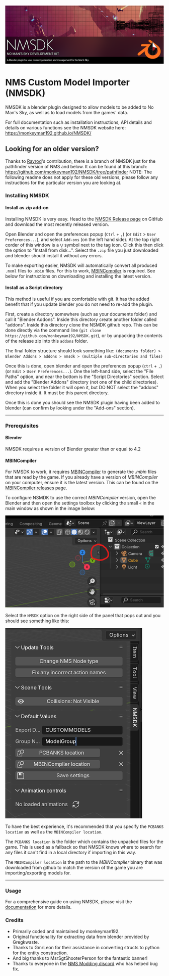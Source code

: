 ![NMSDK](docs/images/nmsdk_splash.png)

# NMS Custom Model Importer (NMSDK)

NMSDK is a blender plugin designed to allow models to be added to No Man's Sky, as well as to load models from the games' data.

For full documentation such as installation instructions, API details and details on various functions see the NMSDK website here: https://monkeyman192.github.io/NMSDK/

## Looking for an older version?

Thanks to [Rayrod](https://github.com/RaYRoD-TV)'s contribution, there is a branch of NMSDK just for the pathfinder version of NMS and below. It can be found at this branch: https://github.com/monkeyman192/NMSDK/tree/pathfinder
NOTE: The following readme does not apply for these old versions, please follow any instructions for the particular version you are looking at.

### Installing NMSDK

#### Install as zip add-on

Installing NMSDK is very easy. Head to the [NMSDK Release page](https://github.com/monkeyman192/NMSDK/releases) on GitHub and download the most recently released version.

Open Blender and open the preferences popup (`Ctrl` + `,`) (or `Edit` > `User Preferences...`), and select `Add-ons` (on the left hand side).
At the top right corder of this window is a `⋁` symbol next to the tag icon. Click this then click the option to "Install from disk...".
Select the `.zip` file you just downloaded and blender should install it without any errors.

To make exporting easier, NMSDK will automatically convert all produced `.mxml` files to `.mbin` files. For this to work, [MBINCompiler](https://github.com/monkeyman192/MBINCompiler) is required. See below for instructions on downloading and installing the latest version.

#### Install as a Script directory

This method is useful if you are comfortable with git. It has the added benefit that if you update blender you do not need to re-add the plugin.

First, create a directory somewhere (such as your documents folder) and call it "Blender Addons". Inside this directory create another folder called "addons".
Inside this directory clone the NSMDK github repo. This can be done directly via the command line (`git clone https://github.com/monkeyman192/NMSDK.git`), or by unpacking the contents of the release zip into this `addons` folder.

The final folder structure should look something like:
`(documents folder) > Blender Addons > addons > nmsdk > (multiple sub-directories and files)`

Once this is done, open blender and open the preferences popup (`ctrl` + `,`) (or `Edit` > `User Preferences...`).
One the left-hand side, select the "File Paths" option, and near the bottom is the "Script Directories" section.
Select and add the "Blender Addons" directory (not one of the child directories). When you select the folder it will open it, but DO NOT select the "addons" directory inside it. It must be this parent directory.

Once this is done you should see the NMSDK plugin having been added to blender (can confirm by looking under the "Add-ons" section).

---

### Prerequisites

#### Blender

NMSDK requires a version of Blender greater than or equal to 4.2

#### MBINCompiler

For NMSDK to work, it requires [MBINCompiler](https://github.com/monkeyman192/MBINCompiler) to generate the *.mbin* files that are read by the game.
If you already have a version of *MBINCompiler* on your computer, ensure it is the latest version. This can be found on the [MBINCompiler releases](https://github.com/monkeyman192/MBINCompiler/releases) page.

To configure NSMDK to use the correct *MBINCompiler* version, open the Blender and then open the settings toolbox by clicking the small `<` in the main window as shown in the image below:

![settings](docs/images/open_settings.png)

Select the `NMSDK` option on the right side of the panel that pops out and you should see something like this:

![NMSDK_settings](docs/images/NMSDK_settings.png)

To have the best experience, it's recommended that you specify the `PCBANKS location` as well as the `MBINCompiler location`.

The `PCBANKS location` is the folder which contains the unpacked files for the game. This is used as a fallback so that NMSDK knows where to search for any files it can't find in a local directory if importing in this way.

The `MBINCompiler location` is the path to the *MBINCompiler* binary that was downloaded from github to match the version of the game you are importing/exporting models for.

---

### Usage

For a comprehensive guide on using NMSDK, please visit the [documentation](https://monkeyman192.github.io/NMSDK/) for more details.

### Credits

 - Primarily coded and maintained by monkeyman192.
 - Original functionality for extracting data from blender provided by Gregkwaste.
 - Thanks to GmrLeon for their assistance in converting structs to python for the entity construction.
 - And big thanks to MsrSgtShooterPerson for the fantastic banner!
 - Thanks to everyone in the [NMS Modding discord](https://discord.gg/22ZAU9H) who has helped bug fix.
